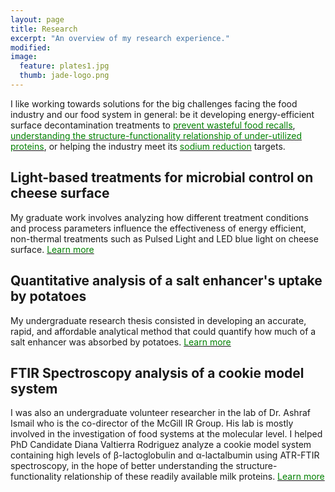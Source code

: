```yaml
---
layout: page
title: Research
excerpt: "An overview of my research experience."
modified: 
image: 
  feature: plates1.jpg
  thumb: jade-logo.png
---
```


I like working towards solutions for the big challenges facing the food industry and our food system in general: be it developing energy-efficient surface decontamination treatments to <a href="http://jadeproulx.com/research/pulsedlight"><span style="color:green">prevent wasteful food recalls</span></a>, <a href="http://jadeproulx.com/research/FTIR"><span style="color:green">understanding the structure-functionality relationship of under-utilized proteins</span></a>, or helping the industry meet its <a href="http://jadeproulx.com/research/saltenhancer"><span style="color:green">sodium reduction</span></a> targets.  



## Light-based treatments for microbial control on cheese surface
My graduate work involves analyzing how different treatment conditions and process parameters influence the effectiveness of energy efficient, non-thermal treatments such as Pulsed Light and LED blue light on cheese surface. <a href="http://jadeproulx.com/research/pulsedlight"><span style="color:green">Learn more</span></a>

## Quantitative analysis of a salt enhancer's uptake by potatoes
My undergraduate research thesis consisted in developing an accurate, rapid, and affordable analytical method that could quantify how much of a salt enhancer was absorbed by potatoes. <a href="http://jadeproulx.com/research/saltenhancer"><span style="color:green">Learn more</span></a>

## FTIR Spectroscopy analysis of a cookie model system
I was also an undergraduate volunteer researcher in the lab of Dr. Ashraf Ismail who is the co-director of the McGill IR Group. His lab is mostly involved in the investigation of food systems at the molecular level. I helped PhD Candidate Diana Valtierra Rodriguez analyze a cookie model system containing high levels of &beta;-lactoglobulin and &alpha;-lactalbumin using ATR-FTIR spectroscopy, in the hope of better understanding the structure-functionality relationship of these readily available milk proteins.
<a href="http://jadeproulx.com/research/FTIR"><span style="color:green">Learn more</span></a>

